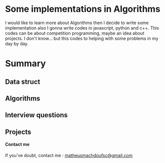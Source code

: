 # Some implementations in Algorithms


I would like to learn more about Algorithms then I decide to write some implementation also I gonna write codes in javascript, python and c++. This codes can be about competition programming, maybe an idea about projects. I don't know... but this codes to helping with some problems in my day by day.


# Summary

## Data struct
## Algorithms

## Interview questions

## Projects

#### Contact me

If you've doubt, contact me : matheusmachdoufsc@gmail.com
